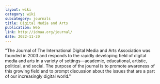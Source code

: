 ```yaml
---
layout: wiki
category: wiki
subcategory: journals
title: Digital Media and Arts
publication: Web
link: http://idmaa.org/journal/
date: 2022-11-20
---
```


"The Journal of The International Digital Media and Arts Association was founded in 2003 and responds to the rapidly developing field of digital media and arts in a variety of settings—academic, educational, artistic, political, and social. The purpose of the journal is to promote awareness of this growing field and to prompt discussion about the issues that are a part of our increasingly digital world."
